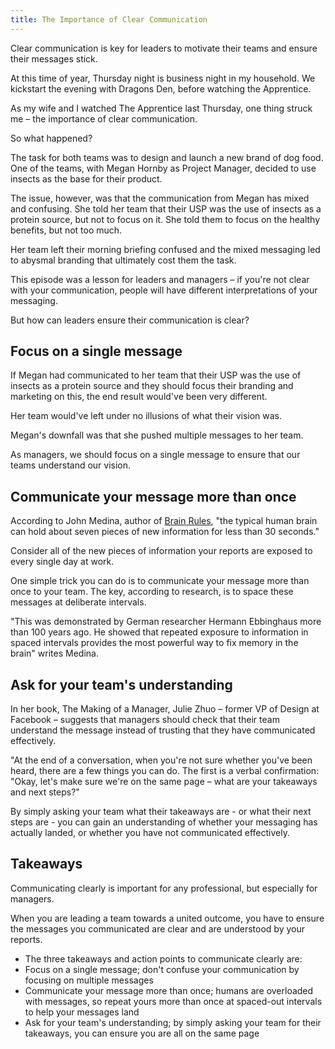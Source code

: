 ```yaml
---
title: The Importance of Clear Communication 
---
```


Clear communication is key for leaders to motivate their teams and ensure their messages stick.

At this time of year, Thursday night is business night in my household. We kickstart the evening with Dragons Den, before watching the Apprentice.

As my wife and I watched The Apprentice last Thursday, one thing struck me – the importance of clear communication.

So what happened?

The task for both teams was to design and launch a new brand of dog food. One of the teams, with Megan Hornby as Project Manager, decided to use insects as the base for their product.

The issue, however, was that the communication from Megan has mixed and confusing. She told her team that their USP was the use of insects as a protein source, but not to focus on it. She told them to focus on the healthy benefits, but not too much.

Her team left their morning briefing confused and the mixed messaging led to abysmal branding that ultimately cost them the task.

This episode was a lesson for leaders and managers – if you're not clear with your communication, people will have different interpretations of your messaging.

But how can leaders ensure their communication is clear?

## Focus on a single message

If Megan had communicated to her team that their USP was the use of insects as a protein source and they should focus their branding and marketing on this, the end result would've been very different.

Her team would've left under no illusions of what their vision was.

Megan's downfall was that she pushed multiple messages to her team.

As managers, we should focus on a single message to ensure that our teams understand our vision.

## Communicate your message more than once

According to John Medina, author of [Brain Rules](http://brainrules.net/about-brain-rules), "the typical human brain can hold about seven pieces of new information for less than 30 seconds."

Consider all of the new pieces of information your reports are exposed to every single day at work.

One simple trick you can do is to communicate your message more than once to your team. The key, according to research, is to space these messages at deliberate intervals.

"This was demonstrated by German researcher Hermann Ebbinghaus more than 100 years ago. He showed that repeated exposure to information in spaced intervals provides the most powerful way to fix memory in the brain" writes Medina.

## Ask for your team's understanding

In her book, The Making of a Manager, Julie Zhuo – former VP of Design at Facebook – suggests that managers should check that their team understand the message instead of trusting that they have communicated effectively.

"At the end of a conversation, when you're not sure whether you've been heard, there are a few things you can do. The first is a verbal confirmation: "Okay, let's make sure we're on the same page – what are your takeaways and next steps?"

By simply asking your team what their takeaways are - or what their next steps are - you can gain an understanding of whether your messaging has actually landed, or whether you have not communicated effectively.

## Takeaways

Communicating clearly is important for any professional, but especially for managers.

When you are leading a team towards a united outcome, you have to ensure the messages you communicated are clear and are understood by your reports.

- The three takeaways and action points to communicate clearly are:
- Focus on a single message; don't confuse your communication by focusing on multiple messages
- Communicate your message more than once; humans are overloaded with messages, so repeat yours more than once at spaced-out intervals to help your messages land
- Ask for your team's understanding; by simply asking your team for their takeaways, you can ensure you are all on the same page